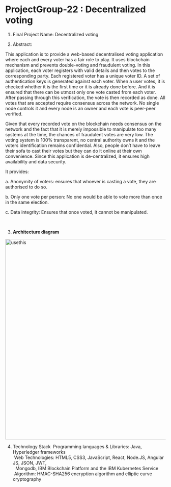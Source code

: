 # ProjectGroup-22 : Decentralized voting


1. Final Project Name: Decentralized voting

2. Abstract:

This application is to provide a web-based decentralised voting application where each and every voter has a fair role to play. It uses blockchain mechanism and prevents double-voting and fraudulent voting. In this application, each voter registers with valid details and then votes to the corresponding party. Each registered voter has a unique voter ID. A set of authentication keys is generated against each voter. When a user votes, it is checked whether it is the first time or it is already done before. And it is ensured that there can be utmost only one vote casted from each voter. After passing through this verification, the vote is then recorded as done. All votes that are accepted require consensus across the network. No single node controls it and every node is an owner and each vote is peer-peer verified. 

Given that every recorded vote on the blockchain needs consensus on the network and the fact that it is merely impossible to manipulate too many systems at the time, the chances of fraudulent votes are very low. The voting system is 100% transparent, no central authority owns it and the voters identification remains confidential. Also, people don’t have to leave their sofa to cast their votes but they can do it online at their own convenience. Since this application is de-centralized, it ensures high availability and data security.

It provides:

 a. Anonymity of voters: ensures that whoever is casting a vote, they are authorised to do so.
 
 b. Only one vote per person: No one would be able to vote more than once in the same election.
 
 c. Data integrity: Ensures that once voted, it cannot be manipulated.

<br/>


3. <b> Architecture diagram </b>

<img width="628" alt="usethis" src="https://user-images.githubusercontent.com/54567577/66450564-df19df80-ea0d-11e9-869f-cd965905aa2c.png">


4. Technology Stack
&nbsp;Programming languages & Libraries: Java, Hyperledger frameworks\
&nbsp;Web Technologies: HTML5, CSS3, JavaScript, React, Node.JS, Angular JS, JSON, JWT,\
&nbsp;&nbsp;Mongodb, IBM Blockchain Platform and the IBM Kubernetes Service\
&nbsp;Algorithm: HMAC-SHA256 encryption algorithm and elliptic curve cryptography







